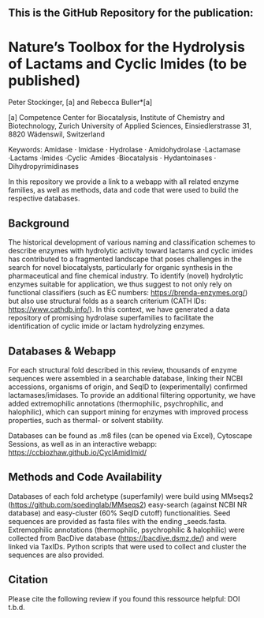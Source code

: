## This is the GitHub Repository for the publication: 

#  Nature’s Toolbox for the Hydrolysis of Lactams and Cyclic Imides (to be published)

Peter Stockinger, [a] and Rebecca Buller*[a]

[a] Competence Center for Biocatalysis, Institute of Chemistry and Biotechnology, Zurich University of Applied Sciences, Einsiedlerstrasse 31, 8820 Wädenswil, Switzerland

Keywords: Amidase · Imidase · Hydrolase · Amidohydrolase ·Lactamase ·Lactams ·Imides ·Cyclic ·Amides ·Biocatalysis · Hydantoinases · Dihydropyrimidinases 

In this repository we provide a link to a webapp with all related enzyme families, as well as methods, data and code that were used to build the respective databases.


## Background

The historical development of various naming and classification schemes to describe enzymes with hydrolytic activity toward lactams and cyclic imides has contributed to a fragmented landscape that poses challenges in the search for novel biocatalysts, particularly for organic synthesis in the pharmaceutical and fine chemical industry. To identify (novel) hydrolytic enzymes suitable for application, we thus suggest to not only rely on functional classifiers (such as EC numbers: https://brenda-enzymes.org/) but also use structural folds as a search criterium (CATH IDs: https://www.cathdb.info/). In this context, we have generated a data repository of promising hydrolase superfamilies to facilitate the identification of cyclic imide or lactam hydrolyzing enzymes.

## Databases & Webapp

For each structural fold described in this review, thousands of enzyme sequences were assembled in a searchable database, linking their NCBI accessions, organisms of origin, and SeqID to (experimentally) confirmed lactamases/imidases. To provide an additional filtering opportunity, we have added extremophilic annotations (thermophilic, psychrophilic, and halophilic), which can support mining for enzymes with improved process properties, such as thermal- or solvent stability.

Databases can be found as .m8 files (can be opened via Excel), Cytoscape Sessions, as well as in an interactive webapp:
https://ccbiozhaw.github.io/CyclAmidImid/

## Methods and Code Availability
Databases of each fold archetype (superfamily)  were build using MMseqs2 (https://github.com/soedinglab/MMseqs2) easy-search (against NCBI NR database) and easy-cluster (60% SeqID cutoff) functionalities.
Seed sequences are provided as fasta files with the ending _seeds.fasta. Extremophilic annotations (thermophilic, psychrophilic & halophilic) were collected from BacDive database (https://bacdive.dsmz.de/) and were linked via TaxIDs.
Python scripts that were used to collect and cluster the sequences are also provided.

## Citation
Please cite the following review if you found this ressource helpful:
DOI t.b.d.
